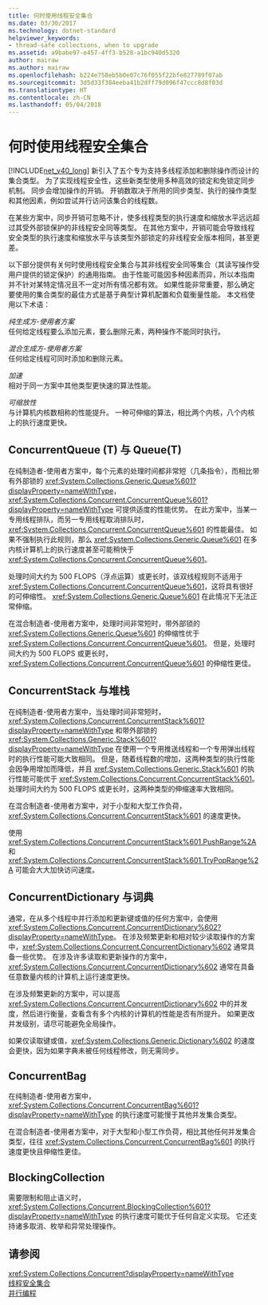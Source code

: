 ```yaml
---
title: 何时使用线程安全集合
ms.date: 03/30/2017
ms.technology: dotnet-standard
helpviewer_keywords:
- thread-safe collections, when to upgrade
ms.assetid: a9babe97-e457-4ff3-b528-a1bc940d5320
author: mairaw
ms.author: mairaw
ms.openlocfilehash: b224e758eb5b0e07c76f055f22bfe827789f07ab
ms.sourcegitcommit: 3d5d33f384eeba41b2dff79d096f47ccc8d8f03d
ms.translationtype: HT
ms.contentlocale: zh-CN
ms.lasthandoff: 05/04/2018
---
```

# <a name="when-to-use-a-thread-safe-collection"></a>何时使用线程安全集合
[!INCLUDE[net_v40_long](../../../../includes/net-v40-long-md.md)] 新引入了五个专为支持多线程添加和删除操作而设计的集合类型。 为了实现线程安全性，这些新类型使用多种高效的锁定和免锁定同步机制。 同步会增加操作的开销。 开销数取决于所用的同步类型、执行的操作类型和其他因素，例如尝试并行访问该集合的线程数。  
  
 在某些方案中，同步开销可忽略不计，使多线程类型的执行速度和缩放水平远远超过其受外部锁保护的非线程安全同等类型。 在其他方案中，开销可能会导致线程安全类型的执行速度和缩放水平与该类型外部锁定的非线程安全版本相同，甚至更差。  
  
 以下部分提供有关何时使用线程安全集合与其非线程安全同等集合（其读写操作受用户提供的锁定保护）的通用指南。 由于性能可能因多种因素而异，所以本指南并不针对某特定情况且不一定对所有情况都有效。 如果性能非常重要，那么确定要使用的集合类型的最佳方式是基于典型计算机配置和负载衡量性能。 本文档使用以下术语：  
  
 *纯生成方-使用者方案*  
 任何给定线程要么添加元素，要么删除元素，两种操作不能同时执行。  
  
 *混合生成方-使用者方案*  
 任何给定线程可同时添加和删除元素。  
  
 *加速*  
 相对于同一方案中其他类型更快速的算法性能。  
  
 *可缩放性*  
 与计算机内核数相称的性能提升。 一种可伸缩的算法，相比两个内核，八个内核上的执行速度更快。  
  
## <a name="concurrentqueuet-vs-queuet"></a>ConcurrentQueue (T) 与 Queue(T)  
 在纯制造者-使用者方案中，每个元素的处理时间都非常短（几条指令），而相比带有外部锁的 <xref:System.Collections.Generic.Queue%601?displayProperty=nameWithType>，<xref:System.Collections.Concurrent.ConcurrentQueue%601?displayProperty=nameWithType> 可提供适度的性能优势。 在此方案中，当某一专用线程排队，而另一专用线程取消排队时，<xref:System.Collections.Concurrent.ConcurrentQueue%601> 的性能最佳。 如果不强制执行此规则，那么 <xref:System.Collections.Generic.Queue%601> 在多内核计算机上的执行速度甚至可能稍快于 <xref:System.Collections.Concurrent.ConcurrentQueue%601>。  
  
 处理时间大约为 500 FLOPS（浮点运算）或更长时，该双线程规则不适用于 <xref:System.Collections.Concurrent.ConcurrentQueue%601>，这将具有很好的可伸缩性。 <xref:System.Collections.Generic.Queue%601> 在此情况下无法正常伸缩。  
  
 在混合制造者-使用者方案中，处理时间非常短时，带外部锁的 <xref:System.Collections.Generic.Queue%601> 的伸缩性优于 <xref:System.Collections.Concurrent.ConcurrentQueue%601>。 但是，处理时间大约为 500 FLOPS 或更长时，<xref:System.Collections.Concurrent.ConcurrentQueue%601> 的伸缩性更佳。  
  
## <a name="concurrentstack-vs-stack"></a>ConcurrentStack 与堆栈  
 在纯制造者-使用者方案中，当处理时间非常短时，<xref:System.Collections.Concurrent.ConcurrentStack%601?displayProperty=nameWithType> 和带外部锁的 <xref:System.Collections.Generic.Stack%601?displayProperty=nameWithType> 在使用一个专用推送线程和一个专用弹出线程时的执行性能可能大致相同。 但是，随着线程数的增加，这两种类型的执行性能会因争用增加而降低，并且 <xref:System.Collections.Generic.Stack%601> 的执行性能可能优于 <xref:System.Collections.Concurrent.ConcurrentStack%601>。 处理时间大约为 500 FLOPS 或更长时，这两种类型的伸缩速率大致相同。  
  
 在混合制造者-使用者方案中，对于小型和大型工作负荷，<xref:System.Collections.Concurrent.ConcurrentStack%601> 的速度更快。  
  
 使用 <xref:System.Collections.Concurrent.ConcurrentStack%601.PushRange%2A> 和 <xref:System.Collections.Concurrent.ConcurrentStack%601.TryPopRange%2A> 可能会大大加快访问速度。  
  
## <a name="concurrentdictionary-vs-dictionary"></a>ConcurrentDictionary 与词典  
 通常，在从多个线程中并行添加和更新键或值的任何方案中，会使用 <xref:System.Collections.Concurrent.ConcurrentDictionary%602?displayProperty=nameWithType>。 在涉及频繁更新和相对较少读取操作的方案中，<xref:System.Collections.Concurrent.ConcurrentDictionary%602> 通常具备一些优势。 在涉及许多读取和更新操作的方案中，<xref:System.Collections.Concurrent.ConcurrentDictionary%602> 通常在具备任意数量内核的计算机上运行速度更快。  
  
 在涉及频繁更新的方案中，可以提高 <xref:System.Collections.Concurrent.ConcurrentDictionary%602> 中的并发度，然后进行衡量，查看含有多个内核的计算机的性能是否有所提升。 如果更改并发级别，请尽可能避免全局操作。  
  
 如果仅读取键或值，<xref:System.Collections.Generic.Dictionary%602> 的速度会更快，因为如果字典未被任何线程修改，则无需同步。  
  
## <a name="concurrentbag"></a>ConcurrentBag  
 在纯制造者-使用者方案中，<xref:System.Collections.Concurrent.ConcurrentBag%601?displayProperty=nameWithType> 的执行速度可能慢于其他并发集合类型。  
  
 在混合制造者-使用者方案中，对于大型和小型工作负荷，相比其他任何并发集合类型，往往 <xref:System.Collections.Concurrent.ConcurrentBag%601> 的执行速度更快且伸缩性更佳。  
  
## <a name="blockingcollection"></a>BlockingCollection  
 需要限制和阻止语义时，<xref:System.Collections.Concurrent.BlockingCollection%601?displayProperty=nameWithType> 的执行速度可能优于任何自定义实现。 它还支持诸多取消、枚举和异常处理操作。  
  
## <a name="see-also"></a>请参阅  
 <xref:System.Collections.Concurrent?displayProperty=nameWithType>  
 [线程安全集合](../../../../docs/standard/collections/thread-safe/index.md)  
 [并行编程](../../../../docs/standard/parallel-programming/index.md)
